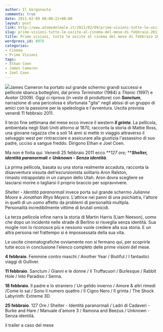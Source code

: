 ```yaml
---
author: Il Gorgonauta
comments: true
date: 2011-02-09 08:00:21+00:00
layout: post
link: http://www.atomodelmale.it/2011/02/09/prime-visioni-tutte-le-uscite-al-cinema-del-mese-di-febbraio-2011/
slug: prime-visioni-tutte-le-uscite-al-cinema-del-mese-di-febbraio-2011
title: Prime visioni, tutte le uscite al cinema del mese di febbraio 2011.
wordpress_id: 8975
categories:
- Cinema
- Prime Visioni
tags:
- Ethan Coen
- James Cameron
- Joel Coen
---
```


[![](http://www.atomodelmale.it/wp-content/uploads/2011/02/sanctum-199x300.jpg)](http://www.atomodelmale.it/wp-content/uploads/2011/02/sanctum.jpg)James Cameron ha portato sul grande schermo grandi successi e pellicole sbanca botteghini, dal primo _Terminator_ (1984) a _Titanic_ (1997) e _Avatar_ (2009). Oggi ci riprova (in veste di produttore) con **_Sanctum_**, narrazione di una pericolosa e sfortunata "gita" negli abissi di un gruppo di amici con la passione per la speleologia e l'avventura. Uscita prevista venerdì 11 febbraio 2011.

Il terzo fine settimana del mese ecco invece il western _**Il grinta**_. La pellicola, ambientata negli Stati Uniti attorno al 1870, racconta la storia di Mattie Ross, una giovane ragazza che a soli 14 anni si mette in viaggio attraverso il selvaggio west per rintracciare e assicurare alla giustizia l'assassino di suo padre, ucciso a sangue freddo. Dirigono Ethan e Joel Coen.

Ma non è finita qui. Venerdì 25 febbraio 2011 ecco **_127 ore;_ **_**Shelter, identità paranormali**_ e _**Unknown - Senza identità**_.

La prima pellicola, basata su una storia realmente accaduta, racconta la disavventura vissuta dell'escursionista solitario Aron Ralston, rimasto intrappolato in un canyon dello Utah. Aron dovra scegliere se lasciarsi morire o tagliarsi il proprio braccio per sopravvivere.



_Shelter - Identità paranormali_ invece porta sul grande schermo _Julianne Moore_ e _Jonathan Rhys Meyers._ L'attrice nei panni di una psichiatra, l'attore in quelli di un uomo affetto da problemi di personalità multipla. Personalità incredibilmente vittime di brutali omicidi.

La terza pellicola infine narra la storia di Martin Harris (Liam Neeson), uomo che dopo un incidente nelle strade di Berlino si risveglia senza identità. Sua moglie non lo riconosce più e nessuno vuole credere alla sua storia. E un altra persona nel frattempo si è impossessata della sua vita.

Le uscite cinematografiche ovviamente non si fermano qui, per scoprirle tutte ecco in conclusione l'elenco completo delle prime visioni del mese.

**4 febbraio**. Femmine contro maschi / Another Year / Biutiful / I fantastici viaggi di Gulliver.

**11 febbraio**. Sanctum / Gianni e le donne / Il Truffacuori / Burlesque / Rabbit Hole / Into Paradiso / Senna.

**18 febbraio**. Il padre e lo straniero / Un gelido inverno / Amore & altri rimedi /Come lo sai / Sono il numero quattro / Il Cigno Nero / Il grinta / The Shock Labyrinth: Extreme 3D.

**25 febbraio**. 127 Ore / Shelter - Identità paranormali / Ladri di Cadaveri - Burke and Hare / Manuale d'amore 3 / Ramona and Beezus / Unknown - Senza identità.


il trailer a caso del mese




